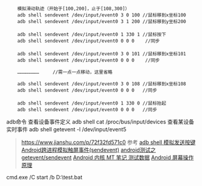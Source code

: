 ```
    模拟滑动轨迹（开始于[100,200]，止于[108,300]）
    adb shell sendevent /dev/input/event0 3 0 100 //鼠标移到x坐标100
    adb shell sendevent /dev/input/event0 3 1 200 //鼠标移到y坐标200
　　
    adb shell sendevent /dev/input/event0 1 330 1 //鼠标按下
    adb shell sendevent /dev/input/event0 0 0 0    //同步
　　
    adb shell sendevent /dev/input/event0 3 0 101 //鼠标移到x坐标101
    adb shell sendevent /dev/input/event0 0 0 0    //同步

    ……………………     //需一点一点移动，这里省略

    adb shell sendevent /dev/input/event0 3 0 108 //鼠标移到x坐标108
    adb shell sendevent /dev/input/event0 0 0 0   //同步
　　
    adb shell sendevent /dev/input/event0 1 330 0 //鼠标抬起
    adb shell sendevent /dev/input/event0 0 0 0   //同步

```
adb命令
    查看设备事件定义
    adb shell cat /proc/bus/input/devices
    查看某设备实时事件
    adb shell getevent -l /dev/input/event5
    
>https://www.jianshu.com/p/72f32fd571c0
参考
[adb shell 模拟发送按键](http://blog.sina.com.cn/s/blog_8acf1be10102w01x.html)
[Android跨进程模拟触屏事件(sendevent)](http://azard.me/blog/2015/06/13/android-cross-app-touch-event-injection/)
[android测试之getevent/sendevent](http://blog.51cto.com/sunzeduo/1294839)
[Android 内核 MT 笔记 测试数据](https://www.hongweipeng.com/index.php/archives/972/)
[Android 屏幕操作原理](http://blog.csdn.net/crasheye/article/details/51321096)


cmd.exe /C start /b D:\\test.bat
